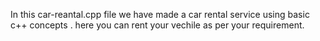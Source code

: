 In this car-reantal.cpp file we have made a car rental service using basic c++ concepts .
here you can  rent your vechile as per your requirement. 
